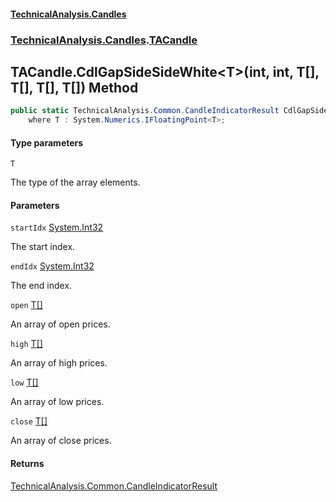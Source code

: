 #### [TechnicalAnalysis\.Candles](Atypical.TechnicalAnalysis.Candles.md 'Atypical\.TechnicalAnalysis\.Candles')
### [TechnicalAnalysis\.Candles](Atypical.TechnicalAnalysis.Candles.md#TechnicalAnalysis.Candles 'TechnicalAnalysis\.Candles').[TACandle](TACandle.md 'TechnicalAnalysis\.Candles\.TACandle')

## TACandle\.CdlGapSideSideWhite\<T\>\(int, int, T\[\], T\[\], T\[\], T\[\]\) Method

```csharp
public static TechnicalAnalysis.Common.CandleIndicatorResult CdlGapSideSideWhite<T>(int startIdx, int endIdx, T[] open, T[] high, T[] low, T[] close)
    where T : System.Numerics.IFloatingPoint<T>;
```
#### Type parameters

<a name='TechnicalAnalysis.Candles.TACandle.CdlGapSideSideWhite_T_(int,int,T[],T[],T[],T[]).T'></a>

`T`

The type of the array elements\.
#### Parameters

<a name='TechnicalAnalysis.Candles.TACandle.CdlGapSideSideWhite_T_(int,int,T[],T[],T[],T[]).startIdx'></a>

`startIdx` [System\.Int32](https://docs.microsoft.com/en-us/dotnet/api/System.Int32 'System\.Int32')

The start index\.

<a name='TechnicalAnalysis.Candles.TACandle.CdlGapSideSideWhite_T_(int,int,T[],T[],T[],T[]).endIdx'></a>

`endIdx` [System\.Int32](https://docs.microsoft.com/en-us/dotnet/api/System.Int32 'System\.Int32')

The end index\.

<a name='TechnicalAnalysis.Candles.TACandle.CdlGapSideSideWhite_T_(int,int,T[],T[],T[],T[]).open'></a>

`open` [T](TACandle.CdlGapSideSideWhite_T_(int,int,T[],T[],T[],T[]).md#TechnicalAnalysis.Candles.TACandle.CdlGapSideSideWhite_T_(int,int,T[],T[],T[],T[]).T 'TechnicalAnalysis\.Candles\.TACandle\.CdlGapSideSideWhite\<T\>\(int, int, T\[\], T\[\], T\[\], T\[\]\)\.T')[\[\]](https://docs.microsoft.com/en-us/dotnet/api/System.Array 'System\.Array')

An array of open prices\.

<a name='TechnicalAnalysis.Candles.TACandle.CdlGapSideSideWhite_T_(int,int,T[],T[],T[],T[]).high'></a>

`high` [T](TACandle.CdlGapSideSideWhite_T_(int,int,T[],T[],T[],T[]).md#TechnicalAnalysis.Candles.TACandle.CdlGapSideSideWhite_T_(int,int,T[],T[],T[],T[]).T 'TechnicalAnalysis\.Candles\.TACandle\.CdlGapSideSideWhite\<T\>\(int, int, T\[\], T\[\], T\[\], T\[\]\)\.T')[\[\]](https://docs.microsoft.com/en-us/dotnet/api/System.Array 'System\.Array')

An array of high prices\.

<a name='TechnicalAnalysis.Candles.TACandle.CdlGapSideSideWhite_T_(int,int,T[],T[],T[],T[]).low'></a>

`low` [T](TACandle.CdlGapSideSideWhite_T_(int,int,T[],T[],T[],T[]).md#TechnicalAnalysis.Candles.TACandle.CdlGapSideSideWhite_T_(int,int,T[],T[],T[],T[]).T 'TechnicalAnalysis\.Candles\.TACandle\.CdlGapSideSideWhite\<T\>\(int, int, T\[\], T\[\], T\[\], T\[\]\)\.T')[\[\]](https://docs.microsoft.com/en-us/dotnet/api/System.Array 'System\.Array')

An array of low prices\.

<a name='TechnicalAnalysis.Candles.TACandle.CdlGapSideSideWhite_T_(int,int,T[],T[],T[],T[]).close'></a>

`close` [T](TACandle.CdlGapSideSideWhite_T_(int,int,T[],T[],T[],T[]).md#TechnicalAnalysis.Candles.TACandle.CdlGapSideSideWhite_T_(int,int,T[],T[],T[],T[]).T 'TechnicalAnalysis\.Candles\.TACandle\.CdlGapSideSideWhite\<T\>\(int, int, T\[\], T\[\], T\[\], T\[\]\)\.T')[\[\]](https://docs.microsoft.com/en-us/dotnet/api/System.Array 'System\.Array')

An array of close prices\.

#### Returns
[TechnicalAnalysis\.Common\.CandleIndicatorResult](https://docs.microsoft.com/en-us/dotnet/api/TechnicalAnalysis.Common.CandleIndicatorResult 'TechnicalAnalysis\.Common\.CandleIndicatorResult')